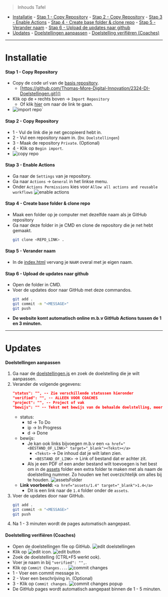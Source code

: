 > Inhouds Tafel

- [Installatie](#installatie) - [Stap 1 - Copy Repository](#stap-1---copy-repository) - [Stap 2 - Copy Repository](#stap-2---copy-repository) - [Stap 3 - Enable Actions](#stap-3---enable-actions) - [Stap 4 - Create base folder \& clone repo](#stap-4---create-base-folder--clone-repo) - [Stap 5 - Verander naam](#stap-5---verander-naam) - [Stap 6 - Upload de updates naar github](#stap-6---upload-de-updates-naar-github)
- [Updates](#updates) - [Doelstellingen aanpassen](#doelstellingen-aanpassen) - [Doelstelling verifiëren (Coaches)](#doelstelling-verifiëren-coaches)

---

# Installatie

#### Stap 1 - Copy Repository

- Copy de code url van de [basis repository](https://github.com/Thomas-More-Digital-Innovation/2324-DI-Doelstellingen).
  - [https://github.com/Thomas-More-Digital-Innovation/2324-DI-Doelstellingen.git]()
- Klik op de `+` rechts boven &rarr; `Import Repository`
  - Of klik [hier](https://github.com/new/import) om naar de link te gaan.
- ![import repo](assets/README/importRepo.png)`

#### Stap 2 - Copy Repository

- 1 - Vul de link die je net gecopieerd hebt in.
- 2 - Vul een repository naam in. (bv. `Doelstellingen`)
- 3 - Maak de repository `Private`. (Optional)
- 4 - Klik op `Begin import`.
- ![copy repo](assets/README/copyRepo.png)

#### Stap 3 - Enable Actions

- Ga naar de `Settings` van je repository.
- Ga naar `Actions` &rarr; `General` in het linkse menu.
- Onder `Actions Permissions` kies voor `Allow all actions and reusable workflows`
  ![enable actions](assets/README/enableActions.png)

#### Stap 4 - Create base folder & clone repo

- Maak een folder op je computer met dezelfde naam als je GitHub repository
- Ga naar deze folder in je CMD en clone de repository die je net hebt gemaakt.
  ```bash
  git clone <REPO_LINK> .
  ```

#### Stap 5 - Verander naam

- In de [index.html](index.html) vervang je `NAAM` overal met je eigen naam.

#### Stap 6 - Upload de updates naar github

- Open de folder in CMD.
- Voer de updates door naar GitHub met deze commandos.
  ```bash
  git add .
  git commit -m "<MESSAGE>"
  git push
  ```
- **De website komt automatisch online m.b.v GitHub Actions tussen de 1 en 3 minuten.**

---

# Updates

#### Doelstellingen aanpassen

1. Ga naar de [doelstellingen.js](doelstellingen.js) en zoek de doelstelling die je wilt aanpassen.
2. Verander de volgende gegevens:
   ```json
   "status": "", -- Zie verschillende statussen hieronder
   "verified": "", -- ALLEEN VOOR COACHES
   "project": "", -- Project of vak
   "bewijs": "" -- Tekst met bewijs van de behaalde doelstelling, meer info hieronder
   ```
   - status:
     - td &rarr; To Do
     - ip &rarr; In Progress
     - d &rarr; Done
   - bewijs:
     - Je kan ook links bijvoegen m.b.v een `<a href="<BESTAND_OF_LINK>" target="_blank"><Tekst></a>`
       - `<Tekst>` &rarr; De inhoud dat je wilt laten zien.
       - `<BESTAND_OF_LINK>` &rarr; Link of bestand dat er achter zit.
     - Als je een PDF of een ander bestand wilt toevoegen is het best om in de [assets](assets) folder een extra folder te maken met als naam de doelstelling nummer. Zo houden we het overzichtelijk om alles bij te houden.
       ![assetsFolder](assets/README/assetsFolder.png)
   - **Link voorbeeld:** `<a href="assets/1.4" target="_blank">1.4</a>`
     - Dit is een link naar de `1.4` folder onder de `assets`.
3. Voer de updates door naar GitHub.
   ```bash
   git add .
   git commit -m "<MESSAGE>"
   git push
   ```
4. Na 1 - 3 minuten wordt de pages automatisch aangepast.

#### Doelstelling verifiëren (Coaches)

- Open de doelstellingen file op GitHub.
  ![edit doelstellingen](assets/README/editDoelstellingen.png)
- Klik op ![edit icon](assets/README/editIcon.png).
  ![edit button](assets/README/editButton.png)
- Zoek de doelstelling (CTRL+F5 werkt ook).
- Voer je naam in bij `"verified": "",`.
- Klik op `Commit Changes...`.
  ![commit changes](assets/README/commitChanges.png)
- 1 - Voer een commit message in.
- 2 - Voer een beschrijving in. (Optional)
- 3 - Klik op `Commit changes`.
  ![commit changes popup](assets/README/commitPopup.png)
- De GitHub pages wordt automatisch aangepast binnen de 1 - 5 minuten.
